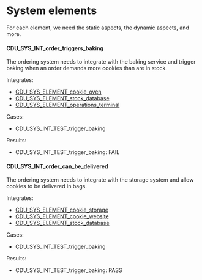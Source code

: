 # System elements

For each element, we need the static aspects, the dynamic aspects, and more.

#### CDU_SYS_INT_order_triggers_baking

The ordering system needs to integrate with the baking service and trigger
baking when an order demands more cookies than are in stock.

Integrates:

- [CDU_SYS_ELEMENT_cookie_oven](#spec_sys3_system_architecture/cdu_sys_element_cookie_oven)
- [CDU_SYS_ELEMENT_stock_database](#spec_sys3_system_architecture/cdu_sys_element_stock_database)
- [CDU_SYS_ELEMENT_operations_terminal](#spec_sys3_system_architecture/cdu_sys_element_operations_terminal)

Cases:

- CDU_SYS_INT_TEST_trigger_baking

Results:

- CDU_SYS_INT_TEST_trigger_baking: FAIL

#### CDU_SYS_INT_order_can_be_delivered

The ordering system needs to integrate with the storage system and allow
cookies to be delivered in bags.

Integrates:

- [CDU_SYS_ELEMENT_cookie_storage](#spec_sys3_system_architecture/cdu_sys_element_cookie_storage)
- [CDU_SYS_ELEMENT_cookie_website](#spec_sys3_system_architecture/cdu_sys_element_cookie_website)
- [CDU_SYS_ELEMENT_stock_database](#spec_sys3_system_architecture/cdu_sys_element_stock_database)

Cases:

- CDU_SYS_INT_TEST_trigger_baking

Results:

- CDU_SYS_INT_TEST_trigger_baking: PASS

